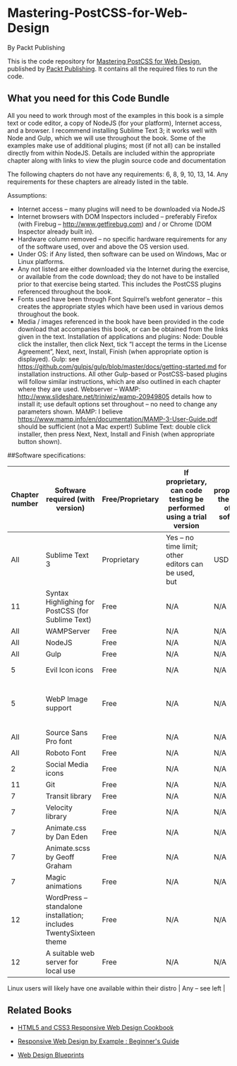 # Mastering-PostCSS-for-Web-Design
By Packt Publishing

This is the code repository for [Mastering PostCSS for Web Design](https://www.packtpub.com/web-development/mastering-postcss-web-design?utm_source=GitHub&utm_medium=Repository&utm_campaign=9781785885891), published by [Packt Publishing](https://www.packtpub.com/). It contains all the required files to run the code.

## What you need for this Code Bundle
All you need to work through most of the examples in this book is a simple text
or code editor, a copy of NodeJS (for your platform), Internet access, and a browser.
I recommend installing Sublime Text 3; it works well with Node and Gulp, which
we will use throughout the book.
Some of the examples make use of additional plugins; most (if not all) can be
installed directly from within NodeJS. Details are included within the appropriate
chapter along with links to view the plugin source code and documentation

The following chapters do not have any requirements: 6, 8, 9, 10, 13, 14. Any requirements for these chapters are already listed in the table.

Assumptions:
-	Internet access – many plugins will need to be downloaded via NodeJS
-	Internet browsers with DOM Inspectors included – preferably Firefox (with Firebug – http://www.getfirebug.com) and / or Chrome (DOM Inspector already built in).
-	Hardware column removed – no specific hardware requirements for any of the software used, over and above the OS version used.
-	Under OS: if Any listed, then software can be used on Windows, Mac or Linux platforms.
-	Any not listed are either downloaded via the Internet during the exercise, or available from the code download; they do not have to be installed prior to that exercise being started. This includes the PostCSS plugins referenced throughout the book.
-	Fonts used have been through Font Squirrel’s webfont generator – this creates the appropriate styles which have been used in various demos throughout the book.
-	Media / images referenced in the book have been provided in the code download that accompanies this book, or can be obtained from the links given in the text.
Installation of applications and plugins:
Node: Double click the installer, then click Next, tick “I accept the terms in the License Agreement”, Next, next, Install, Finish (when appropriate option is displayed).
Gulp: see https://github.com/gulpjs/gulp/blob/master/docs/getting-started.md for installation instructions. All other Gulp-based or PostCSS-based plugins will follow similar instructions, which are also outlined in each chapter where they are used.
Webserver –	WAMP: http://www.slideshare.net/triniwiz/wamp-20949805 details how to install it; use default options set throughout – no 				need to change any parameters shown.
		MAMP: I believe https://www.mamp.info/en/documentation/MAMP-3-User-Guide.pdf should be sufficient (not a Mac expert!)
Sublime Text:	double click installer, then press Next, Next, Install and Finish (when appropriate button shown).	

##Software specifications:

| Chapter number | Software required (with version) | Free/Proprietary | If proprietary, can code testing be performed using a trial version | If proprietary, then cost of the software | Download links to the software | OS required |
| -------- | -------- | -------- | -------- | -------- | -------- | -------- |
| All | Sublime Text 3 | Proprietary | Yes – no time limit; other editors can be used, but | USD 70 | http://www.sublimetext.com/3 | Any |
| 11 | Syntax Highlighing for PostCSS (for Sublime Text) | Free | N/A | N/A | Installed via Package Control – details given in text | Any |
| All | WAMPServer | Free | N/A | N/A | http://www.wampserver.com/en | Windows |
| All | NodeJS | Free | N/A | N/A | https://nodejs.org/en/ | Any |
| All | Gulp | Free | N/A | N/A | http://www.gulpjs.com | Any |
| 5 | Evil Icon icons | Free | N/A | N/A | https://github.com/outpunk/gulp-evil-icons, although specific icons already in code download | Any |
| 5 | WebP Image support | Free | N/A | N/A | https://developers.google.com/speed/webp/, but specific parts already in code download | Windows, but other OS support available |
| All | Source Sans Pro font | Free | N/A | N/A | http://www.fontsquirrel.com/fonts/sourcesanspro | Any |
| All | Roboto Font | Free | N/A | N/A | http://www.fontsquirrel.com/fonts/roboto | Any |
| 2 | Social Media icons | Free | N/A | N/A | http://wegraphics.net/downloads/free-stained-and-faded-social-media-icons/ | Any |
| 11 | Git | Free | N/A | N/A | https://git-scm.com/ | Any |
| 7 | Transit library | Free | N/A | N/A | http://ricostacruz.com/jquery.transit/ | Any |
| 7 | Velocity library | Free | N/A | N/A | http://julian.com/research/velocity/ | Any |
| 7 | Animate.css by Dan Eden | Free | N/A | N/A | https://daneden.github.io/animate.css/ | Any |
| 7 | Animate.scss by Geoff Graham | Free | N/A | N/A | https://github.com/geoffgraham/animate.scss | Any |
| 7 | Magic animations | Free | N/A | N/A | http://www.minimamente.com/example/magic_animations/ | Any |
| 12 | WordPress – standalone installation; includes TwentySixteen theme | Free | N/A | N/A | http://www.wordpress.org | Any |
| 12 | A suitable web server for local use | Free | N/A | N/A | Various – Apache (http://www.apachefriends.org) – cross-platform; WAMPServer (http://www.wampserver.de/en) – Win

Linux users will likely have one available within their distro | Any – see left |

## Related Books





* [HTML5 and CSS3 Responsive Web Design Cookbook](https://www.packtpub.com/web-development/html5-and-css3-responsive-web-design-cookbook?utm_source=GitHub&utm_medium=Repository&utm_campaign=9781849695442)

* [Responsive Web Design by Example : Beginner's Guide](https://www.packtpub.com/web-development/responsive-web-design-example?utm_source=GitHub&utm_medium=Repository&utm_campaign=9781849695428)

* [Web Design Blueprints](https://www.packtpub.com/web-development/web-design-blueprints?utm_source=GitHub&utm_medium=Repository&utm_campaign=9781783552115)
